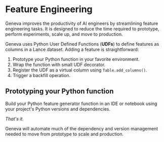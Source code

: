 # Feature Engineering

Geneva improves the productivity of AI engineers by streamlining feature engineering tasks.  It is designed to reduce the time required to prototype, perform experiments, scale up, and move to production.

Geneva uses Python User Defined Functions (**UDFs**) to define features as columns in a Lance dataset.  Adding a feature is straightforward:

1. Prototype your Python function in your favorite environment.
2. Wrap the function with small UDF decorator.
3. Register the UDF as a virtual column using `Table.add_columns()`.
4. Trigger a backfill operation.

## Prototyping your Python function

Build your Python feature generator function in an IDE or notebook using your project's Python versions and dependencies.

*That's it.*

Geneva will automate much of the dependency and version management needed to move from prototype to scale and production.

